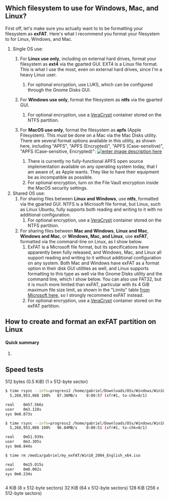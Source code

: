 <!--
GS
22 May 2023
https://unix.stackexchange.com/questions/61209/create-and-format-exfat-partition-from-linux
-->


## Which filesystem to use for Windows, Mac, and Linux?

First off, let's make sure you actually want to to be formatting your filesystem as **exFAT**. Here's what I recommend you format your filesystem to for Linux, Windows, and Mac.

1. Single OS use:
    1. For **Linux use only**, including on external hard drives, format your filesystem as **ext4** via the gparted GUI. EXT4 is a Linux file format. This is what I use the most, even on external hard drives, since I'm a heavy Linux user.
        1. For optional encryption, use LUKS, which can be configured through the Gnome Disks GUI.
    1. For **Windows use only**, format the filesystem as **ntfs** via the gparted GUI.
        1. For optional encryption, use a [VeraCrypt](https://www.veracrypt.fr/en/Downloads.html) container stored on the NTFS partition.
    1. For **MacOS use only**, format the filesystem as **apfs** (Apple Filesystem). This must be done on a Mac via the Mac Disks utility. There are several format options available in this utility, as shown here, including "APFS", "APFS (Encrypted)", "APFS (Case-sensitive)", "APFS (Case-sensitive, Encrypted)":
        [![enter image description here][1]][1]

        1. There is currently no fully-functional APFS open source implementation available on any operating system today, that I am aware of, as Apple wants. They like to have their equipment be as incompatible as possible.
        1. For optional encryption, turn on the File Vault encryption inside the MacOS security settings.
1. Shared OS use:
    1. For sharing files between **Linux and Windows**, use **ntfs**, formatted via the gparted GUI. NTFS is a Microsoft file format, but Linux, such as Linux Ubuntu, fully supports both reading and writing to it with no additional configuration.
        1. For optional encryption, use a [VeraCrypt](https://www.veracrypt.fr/en/Downloads.html) container stored on the NTFS partition.
    1. For sharing files between **Mac and Windows**, **Linux and Mac**, **Windows and Mac**, or **Windows, Mac, and Linux**, use **exFAT**, formatted via the command-line on Linux, as I show below. 
        1. ExFAT is a Microsoft file format, but its specifications have apparently been fully released, and Windows, Mac, and Linux all support reading and writing to it without additional configuration on any system. Both Mac and Windows have exFAT as a format option in their disk GUI utilities as well, and Linux supports formatting to this type as well via the Gnome Disks utility and the command line, which I show below. You can also use FAT32, but it is much more limited than exFAT, particular with its 4 GiB maximum file size limit, as shown in the "Limits" table [from Microsoft here](https://learn.microsoft.com/en-us/windows/win32/fileio/filesystem-functionality-comparison), so I strongly recommend exFAT instead.
        1. For optional encryption, use a [VeraCrypt](https://www.veracrypt.fr/en/Downloads.html) container stored on the exFAT partition.


## How to create and format an exFAT partition on Linux

#### Quick summary
1. 


## Speed tests

512 bytes (0.5 KiB) (1 x 512-byte sector)
```bash
$ time rsync --info=progress2 /home/gabriel/Downloads/OSs/Windows/Win10_2004_English_x64.iso /media/gabriel/my_exFAT/
  5,268,953,088 100%   87.36MB/s    0:00:57 (xfr#1, to-chk=0/1)

real    0m57.566s
user    0m3.128s
sys 0m8.873s

$ time rsync --info=progress2 /home/gabriel/Downloads/OSs/Windows/Win10_2004_English_x64.iso /media/gabriel/my_exFAT/
  5,268,953,088 100%   96.84MB/s    0:00:51 (xfr#1, to-chk=0/1)

real    0m51.939s
user    0m3.305s
sys 0m8.844s

$ time rm /media/gabriel/my_exFAT/Win10_2004_English_x64.iso 

real    0m15.015s
user    0m0.002s
sys 0m0.234s



```

4 KiB (8 x 512-byte sectors)
32 KiB (64 x 512-byte sectors)
128 KiB (256 x 512-byte sectors)






  [1]: https://i.stack.imgur.com/al2Xg.jpg
